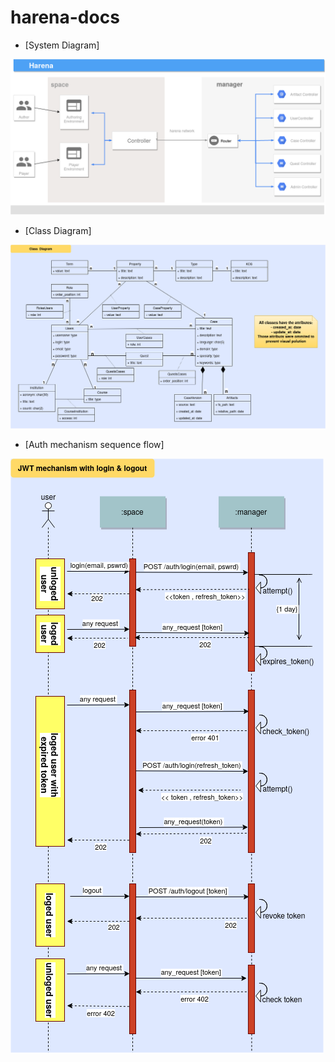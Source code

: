 # harena-docs

* [System Diagram]

![system](https://github.com/datasci4health/harena-docs/blob/master/manager/imgs/system_diagram.png)

* [Class Diagram]

![classes](https://github.com/datasci4health/harena-docs/blob/master/manager/imgs/class_diagram.png)

* [Auth mechanism sequence flow]

![classes](https://github.com/datasci4health/harena-docs/blob/master/manager/imgs/auth_sequence_flow.png)

